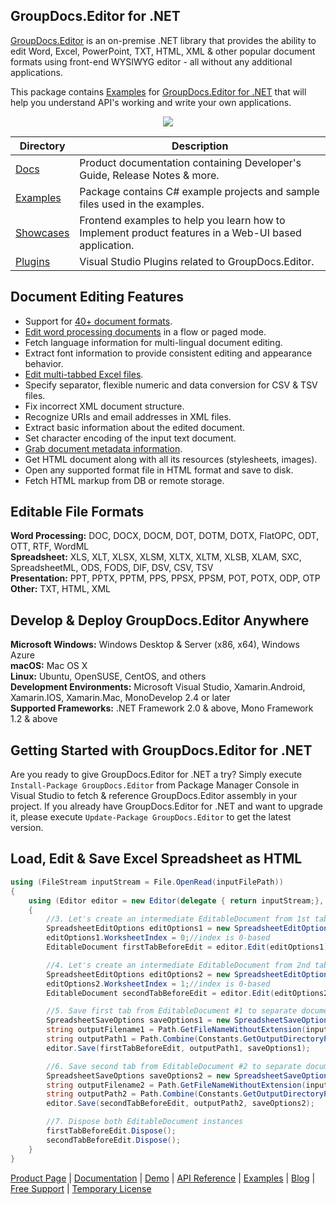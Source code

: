 ## GroupDocs.Editor for .NET

[GroupDocs.Editor](https://products.groupdocs.com/editor/net) is an on-premise .NET library that provides the ability to edit Word, Excel, PowerPoint, TXT, HTML, XML & other popular document formats using front-end WYSIWYG editor - all without any additional applications.

This package contains [Examples](https://github.com/groupdocs-editor/GroupDocs.Editor-for-.NET/tree/master/Examples) for [GroupDocs.Editor for .NET](https://products.groupdocs.com/editor/net) that will help you understand API's working and write your own applications.

<p align="center">

  <a title="Download complete GroupDocs.Editor for .NET source code" href="https://codeload.github.com/groupdocs-editor/GroupDocs.Editor-for-.NET/zip/master">
	<img src="https://raw.github.com/AsposeExamples/java-examples-dashboard/master/images/downloadZip-Button-Large.png" />
  </a>
</p>

Directory | Description
--------- | -----------
[Docs](https://github.com/groupdocs-editor/GroupDocs.Editor-for-.NET/tree/master/Docs)  | Product documentation containing Developer's Guide, Release Notes & more.
[Examples](https://github.com/groupdocs-editor/GroupDocs.Editor-for-.NET/tree/master/Examples)  | Package contains C# example projects and sample files used in the examples.
[Showcases](https://github.com/groupdocs-editor/GroupDocs.Editor-for-.NET/tree/master/Showcases)  | Frontend examples to help you learn how to Implement product features in a Web-UI based application.
[Plugins](https://github.com/groupdocs-editor/GroupDocs.Editor-for-.NET/tree/master/Plugins)  | Visual Studio Plugins related to GroupDocs.Editor.

## Document Editing Features

- Support for [40+ document formats](https://docs.groupdocs.com/editor/net/supported-document-formats/).
- [Edit word processing documents](https://docs.groupdocs.com/editor/net/working-with-wordprocessing-documents/) in a flow or paged mode.
- Fetch language information for multi-lingual document editing.
- Extract font information to provide consistent editing and appearance behavior.
- [Edit multi-tabbed Excel files](https://docs.groupdocs.com/editor/net/working-with-spreadsheets/).
- Specify separator, flexible numeric and data conversion for CSV & TSV files.
- Fix incorrect XML document structure.
- Recognize URIs and email addresses in XML files.
- Extract basic information about the edited document.
- Set character encoding of the input text document.
- [Grab document metadata information](https://docs.groupdocs.com/editor/net/extracting-document-metainfo/).
- Get HTML document along with all its resources (stylesheets, images).
- Open any supported format file in HTML format and save to disk.
- Fetch HTML markup from DB or remote storage.

## Editable File Formats

**Word Processing:** DOC, DOCX, DOCM, DOT, DOTM, DOTX, FlatOPC, ODT, OTT, RTF, WordML\
**Spreadsheet:** XLS, XLT, XLSX, XLSM, XLTX, XLTM, XLSB, XLAM, SXC, SpreadsheetML, ODS, FODS, DIF, DSV, CSV, TSV\
**Presentation:** PPT, PPTX, PPTM, PPS, PPSX, PPSM, POT, POTX, ODP, OTP\
**Other:** TXT, HTML, XML

## Develop & Deploy GroupDocs.Editor Anywhere

**Microsoft Windows:** Windows Desktop & Server (x86, x64), Windows Azure\
**macOS:** Mac OS X\
**Linux:** Ubuntu, OpenSUSE, CentOS, and others\
**Development Environments:** Microsoft Visual Studio, Xamarin.Android, Xamarin.IOS, Xamarin.Mac, MonoDevelop 2.4 or later\
**Supported Frameworks:** .NET Framework 2.0 & above, Mono Framework 1.2 & above

## Getting Started with GroupDocs.Editor for .NET

Are you ready to give GroupDocs.Editor for .NET a try? Simply execute `Install-Package GroupDocs.Editor` from Package Manager Console in Visual Studio to fetch & reference GroupDocs.Editor assembly in your project. If you already have GroupDocs.Editor for .NET and want to upgrade it, please execute `Update-Package GroupDocs.Editor` to get the latest version.

## Load, Edit & Save Excel Spreadsheet as HTML

```csharp
using (FileStream inputStream = File.OpenRead(inputFilePath))
{
    using (Editor editor = new Editor(delegate { return inputStream;}, delegate { return new SpreadsheetLoadOptions();}))
    {
        //3. Let's create an intermediate EditableDocument from 1st tab
        SpreadsheetEditOptions editOptions1 = new SpreadsheetEditOptions();
        editOptions1.WorksheetIndex = 0;//index is 0-based
        EditableDocument firstTabBeforeEdit = editor.Edit(editOptions1);

        //4. Let's create an intermediate EditableDocument from 2nd tab
        SpreadsheetEditOptions editOptions2 = new SpreadsheetEditOptions();
        editOptions2.WorksheetIndex = 1;//index is 0-based
        EditableDocument secondTabBeforeEdit = editor.Edit(editOptions2);

        //5. Save first tab from EditableDocument #1 to separate document
        SpreadsheetSaveOptions saveOptions1 = new SpreadsheetSaveOptions(SpreadsheetFormats.Xlsm);
        string outputFilename1 = Path.GetFileNameWithoutExtension(inputFilePath) + "_tab1.xlsm";
        string outputPath1 = Path.Combine(Constants.GetOutputDirectoryPath(), outputFilename1);
        editor.Save(firstTabBeforeEdit, outputPath1, saveOptions1);

        //6. Save second tab from EditableDocument #2 to separate document
        SpreadsheetSaveOptions saveOptions2 = new SpreadsheetSaveOptions(SpreadsheetFormats.Xlsb);
        string outputFilename2 = Path.GetFileNameWithoutExtension(inputFilePath) + "_tab2.xlsb";
        string outputPath2 = Path.Combine(Constants.GetOutputDirectoryPath(), outputFilename2);
        editor.Save(secondTabBeforeEdit, outputPath2, saveOptions2);

        //7. Dispose both EditableDocument instances
        firstTabBeforeEdit.Dispose();
        secondTabBeforeEdit.Dispose();
    }
}
```

[Product Page](https://products.groupdocs.com/editor/net) | [Documentation](https://docs.groupdocs.com/editor/net/) | [Demo](https://products.groupdocs.app/editor/family) | [API Reference](https://apireference.groupdocs.com/net/editor) | [Examples](https://github.com/groupdocs-editor/GroupDocs.Editor-for-.NET) | [Blog](https://blog.groupdocs.com/category/editor/) | [Free Support](https://blog.groupdocs.com/category/editor/) | [Temporary License](https://purchase.groupdocs.com/temporary-license)
